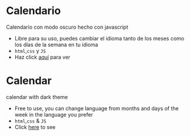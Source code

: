 # Calendario
Calendario con modo oscuro hecho con javascript
* Libre para su uso, puedes cambiar el idioma tanto de los meses como los días de la semana en tu idioma
* `html`,`css` y `JS`
* Haz click [aquí](https://calendario-psi.vercel.app) para ver

# Calendar
calendar with dark theme
* Free to use, you can change language from months and days of the week in the language you prefer
* `html`,`css` & `JS`
* Click [here](https://calendario-psi.vercel.app) to see
